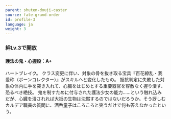 ```yaml
---
parent: shuten-douji-caster
source: fate-grand-order
id: profile-3
language: ja
weight: 3
---
```


### 絆Lv.3で開放

#### 護法の鬼・心握殺：A+

ハートブレイク。
クラス変更に伴い、対象の骨を抜き取る宝具『百花繚乱・我愛称（ボーンコレクター）』がスキルへと変化したもの。
抵抗判定に失敗した対象の体内に手を突き入れて、心臓をはじめとする重要器官を容赦なく握り潰す、恐るべき絶技。
鬼を制すために付与された護法少女の能力……という触れ込みだが、心臓を潰されれば大抵の生物は沈黙するのではないだろうか。そう訝しむカルデア職員の質問に、酒呑童子はころころと笑うだけで何も答えなかったという。
